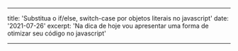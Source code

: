 ---

title: 'Substitua o if/else, switch-case por objetos literais no javascript'
date: '2021-07-26'
excerpt: 'Na dica de hoje vou apresentar uma forma de otimizar seu código no javascript'

---